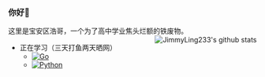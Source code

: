 ### 你好👋
这里是宝安区浩哥，一个为了高中学业焦头烂额的铁废物。
<img align="right" src="https://github-readme-stats.vercel.app/api?username=JimmyLing233&show_icons=true&theme=algolia" alt="JimmyLing233's github stats" />
- 正在学习（三天打鱼两天晒网）
  - [![Go](https://img.shields.io/badge/-Go-00ACD7?style=flat-square&logo=Go&logoColor=fff)](https://golang.org)
  - [![Python](https://img.shields.io/badge/-Python-FFBB00?style=flat-square&logo=Python&logoColor=fff)](https://www.python.org/)
